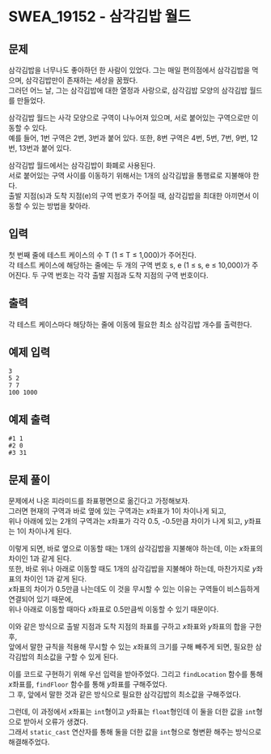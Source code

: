 # SWEA_19152 - 삼각김밥 월드

## 문제

삼각김밥을 너무나도 좋아하던 한 사람이 있었다. 그는 매일 편의점에서 삼각김밥을 먹으며, 삼각김밥만이 존재하는 세상을 꿈꿨다.  
그러던 어느 날, 그는 삼각김밥에 대한 열정과 사랑으로, 삼각김밥 모양의 삼각김밥 월드를 만들었다.

삼각김밥 월드는 사각 모양으로 구역이 나누어져 있으며, 서로 붙어있는 구역으로만 이동할 수 있다.  
예를 들어, 1번 구역은 2번, 3번과 붙어 있다. 또한, 8번 구역은 4번, 5번, 7번, 9번, 12번, 13번과 붙어 있다.

삼각김밥 월드에서는 삼각김밥이 화폐로 사용된다.  
서로 붙어있는 구역 사이를 이동하기 위해서는 1개의 삼각김밥을 통행료로 지불해야 한다.  
출발 지점(s)과 도착 지점(e)의 구역 번호가 주어질 때, 삼각김밥을 최대한 아끼면서 이동할 수 있는 방법을 찾아라.

## 입력

첫 번째 줄에 테스트 케이스의 수 T (1 ≤ T ≤ 1,000)가 주어진다.  
각 테스트 케이스에 해당하는 줄에는 두 개의 구역 번호 s, e (1 ≤ s, e ≤ 10,000)가 주어진다. 두 구역 번호는 각각 출발 지점과 도착 지점의 구역 번호이다.

## 출력

각 테스트 케이스마다 해당하는 줄에 이동에 필요한 최소 삼각김밥 개수를 출력한다.

## 예제 입력

```
3
5 2
7 7
100 1000
```

## 예제 출력

```
#1 1
#2 0
#3 31
```

## 문제 풀이

문제에서 나온 피라미드를 좌표평면으로 옮긴다고 가정해보자.  
그러면 현재의 구역과 바로 옆에 있는 구역과는 $x$좌표가 1이 차이나게 되고,  
위나 아래에 있는 2개의 구역과는 $x$좌표가 각각 0.5, -0.5만큼 차이가 나게 되고, $y$좌표는 1이 차이나게 된다.

이렇게 되면, 바로 옆으로 이동할 때는 1개의 삼각김밥을 지불해야 하는데, 이는 $x$좌표의 차이인 1과 같게 된다.  
또한, 바로 위나 아래로 이동할 때도 1개의 삼각김밥을 지불해야 하는데, 마찬가지로 $y$좌표의 차이인 1과 같게 된다.  
$x$좌표의 차이가 0.5만큼 나는데도 이 것을 무시할 수 있는 이유는 구역들이 비스듬하게 연결되어 있기 때문에,  
위나 아래로 이동할 때마다 $x$좌표로 0.5만큼씩 이동할 수 있기 때문이다.

이와 같은 방식으로 출발 지점과 도착 지점의 좌표를 구하고 $x$좌표와 $y$좌표의 합을 구한 후,  
앞에서 말한 규칙을 적용해 무시할 수 있는 $x$좌표의 크기를 구해 빼주게 되면, 필요한 삼각김밥의 최소값을 구할 수 있게 된다.

이를 코드로 구현하기 위해 우선 입력을 받아주었다.
그리고 `findLocation` 함수를 통해 $x$좌표를, `findFloor` 함수를 통해 $y$좌표를 구해주었다.  
그 후, 앞에서 말한 것과 같은 방식으로 필요한 삼각김밥의 최소값을 구해주었다.

그런데, 이 과정에서 $x$좌표는 `int`형이고 $y$좌표는 `float`형인데 이 둘을 더한 값을 `int`형으로 받아서 오류가 생겼다.  
그래서 `static_cast` 연산자를 통해 둘을 더한 값을 `int`형으로 형변환 해주는 방식으로 해결해주었다.
